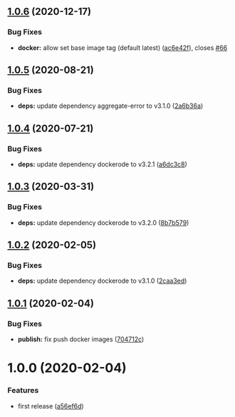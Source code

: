 ## [1.0.6](https://github.com/eclass/semantic-release-docker/compare/v1.0.5...v1.0.6) (2020-12-17)


### Bug Fixes

* **docker:** allow set base image tag (default latest) ([ac6e42f](https://github.com/eclass/semantic-release-docker/commit/ac6e42f5d58c78a605dd1016e608a0e94f10186b)), closes [#66](https://github.com/eclass/semantic-release-docker/issues/66)

## [1.0.5](https://github.com/eclass/semantic-release-docker/compare/v1.0.4...v1.0.5) (2020-08-21)


### Bug Fixes

* **deps:** update dependency aggregate-error to v3.1.0 ([2a6b36a](https://github.com/eclass/semantic-release-docker/commit/2a6b36a24f387126080719b9d0015c185d0246ee))

## [1.0.4](https://github.com/eclass/semantic-release-docker/compare/v1.0.3...v1.0.4) (2020-07-21)


### Bug Fixes

* **deps:** update dependency dockerode to v3.2.1 ([a6dc3c8](https://github.com/eclass/semantic-release-docker/commit/a6dc3c8a4ea5b05936060f3a111c998d1b085356))

## [1.0.3](https://github.com/eclass/semantic-release-docker/compare/v1.0.2...v1.0.3) (2020-03-31)


### Bug Fixes

* **deps:** update dependency dockerode to v3.2.0 ([8b7b579](https://github.com/eclass/semantic-release-docker/commit/8b7b57901e5c12e6374a99e9916584bf87c588a3))

## [1.0.2](https://github.com/eclass/semantic-release-docker/compare/v1.0.1...v1.0.2) (2020-02-05)


### Bug Fixes

* **deps:** update dependency dockerode to v3.1.0 ([2caa3ed](https://github.com/eclass/semantic-release-docker/commit/2caa3ed450aa4e2b8dbe76d3fdbaa24f9ea4e38d))

## [1.0.1](https://github.com/eclass/semantic-release-docker/compare/v1.0.0...v1.0.1) (2020-02-04)


### Bug Fixes

* **publish:** fix push docker images ([704712c](https://github.com/eclass/semantic-release-docker/commit/704712c4422465b522e0790569945701009c1231))

# 1.0.0 (2020-02-04)


### Features

* first release ([a56ef6d](https://github.com/eclass/semantic-release-docker/commit/a56ef6d5e267800cee60af3877c7b0ed54971d0d))

